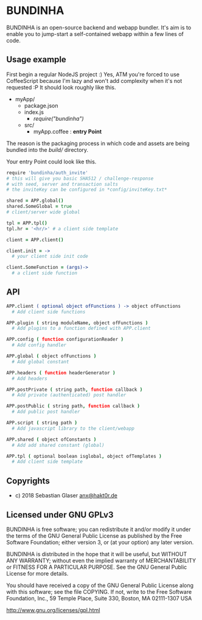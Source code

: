 # BUNDINHA

BUNDINHA is an open-source backend and webapp bundler.
It's aim is to enable you to jump-start a self-contained
webapp within a few lines of code.

## Usage example

First begin a regular NodeJS project :) Yes, ATM you're forced to use CoffeeScript because I'm lazy and won't add complexity when it's not requested :P It should look roughly like this.

  - myApp/
    - package.json
    - index.js
      - *require("bundinha")*
    - src/
       - myApp.coffee : **entry Point**

The reason is the packaging process in which code and assets
are being bundled into the *build/* directory.

Your entry Point could look like this.

```CoffeeScript
require 'bundinha/auth_invite'
# this will give you basic SHA512 / challenge-response
# with seed, server and transaction salts
# the inviteKey can be configured in *config/inviteKey.txt*

shared = APP.global()
shared.SomeGlobal = true
# client/server wide global

tpl = APP.tpl()
tpl.hr = '<hr/>' # a client side template

client = APP.client()

client.init = ->
  # your client side init code

client.SomeFunction = (args)->
  # a client side function
```
## API
```CoffeeScript
APP.client ( optional object ofFunctions ) -> object ofFunctions
  # Add client side functions

APP.plugin ( string moduleName, object ofFunctions )
  # Add plugins to a function defined with APP.client

APP.config ( function configurationReader )
  # Add config handler

APP.global ( object ofFunctions )
  # Add global constant

APP.headers ( function headerGenerator )
  # Add headers

APP.postPrivate ( string path, function callback )
  # Add private (authenticated) post handler

APP.postPublic ( string path, function callback )
  # Add public post handler

APP.script ( string path )
  # Add javascript library to the client/webapp

APP.shared ( object ofConstants )
  # Add add shared constant (global)

APP.tpl ( optional boolean isglobal, object ofTemplates )
  # Add client side template
```

## Copyrights

  * c) 2018 Sebastian Glaser <anx@hakt0r.de>

## Licensed under GNU GPLv3

BUNDINHA is free software; you can redistribute it and/or modify
it under the terms of the GNU General Public License as published by
the Free Software Foundation; either version 3, or (at your option)
any later version.

BUNDINHA is distributed in the hope that it will be useful,
but WITHOUT ANY WARRANTY; without even the implied warranty of
MERCHANTABILITY or FITNESS FOR A PARTICULAR PURPOSE.  See the
GNU General Public License for more details.

You should have received a copy of the GNU General Public License
along with this software; see the file COPYING.  If not, write to
the Free Software Foundation, Inc., 59 Temple Place, Suite 330,
Boston, MA 02111-1307 USA

http://www.gnu.org/licenses/gpl.html
